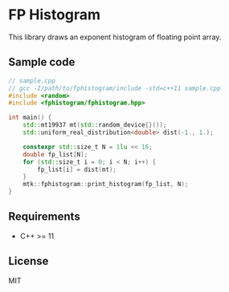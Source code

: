 # FP Histogram

This library draws an exponent histogram of floating point array.

## Sample code
```cpp
// sample.cpp
// gcc -I/path/to/fphistogram/include -std=c++11 sample.cpp
#include <random>
#include <fphistogram/fphistogram.hpp>

int main() {
	std::mt19937 mt(std::random_device{}());
	std::uniform_real_distribution<double> dist(-1., 1.);

	constexpr std::size_t N = 1lu << 16;
	double fp_list[N];
	for (std::size_t i = 0; i < N; i++) {
		fp_list[i] = dist(mt);
	}
	mtk::fphistogram::print_histogram(fp_list, N);
}
```

## Requirements
- C++ >= 11


## License

MIT

